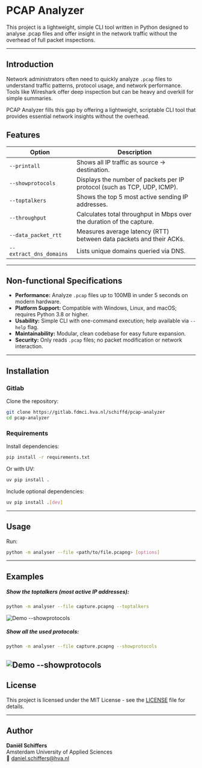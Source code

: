 #  PCAP Analyzer

This project is a lightweight, simple CLI tool written in Python designed to analyse .pcap files and offer insight in the network traffic without the overhead of full packet inspections.

---

## Introduction 
Network administrators often need to quickly analyze `.pcap` files to understand traffic patterns, protocol usage, and network performance. Tools like Wireshark offer deep inspection but can be heavy and overkill for simple summaries.

PCAP Analyzer fills this gap by offering a lightweight, scriptable CLI tool that provides essential network insights without the overhead.

## Features
| Option                  | Description                                                              |
|-------------------------|--------------------------------------------------------------------------|
| `--printall`            | Shows all IP traffic as source → destination.                            |
| `--showprotocols`       | Displays the number of packets per IP protocol (such as TCP, UDP, ICMP). |
| `--toptalkers`          | Shows the top 5 most active sending IP addresses.                        |
| `--throughput`          | Calculates total throughput in Mbps over the duration of the capture.    |
| `--data_packet_rtt`     | Measures average latency (RTT) between data packets and their ACKs.      |
| `--extract_dns_domains` | Lists unique domains queried via DNS.                                    |
---
## Non-functional Specifications
- **Performance:** Analyze `.pcap` files up to 100MB in under 5 seconds on modern hardware.
- **Platform Support:** Compatible with Windows, Linux, and macOS; requires Python 3.8 or higher.
- **Usability:** Simple CLI with one-command execution; help available via `--help` flag.
- **Maintainability:** Modular, clean codebase for easy future expansion.
- **Security:** Only reads `.pcap` files; no packet modification or network interaction.
---
## Installation
### Gitlab
Clone the repository:
```bash
git clone https://gitlab.fdmci.hva.nl/schiffd/pcap-analyzer
cd pcap-analyzer
````
### Requirements
Install dependencies:
```bash
pip install -r requirements.txt
````
Or with UV:
```bash
uv pip install .
````
Include optional dependencies:
```bash
uv pip install .[dev]
````
---
## Usage
Run:
```bash
python -m analyser --file <path/to/file.pcapng> [options]
````
---
## Examples
##### Show the toptalkers (most active IP addresses):
```bash
python -m analyser --file capture.pcapng --toptalkers
````
![Demo --showprotocols](images/toptalkers.gif)
##### Show all the used protocols:
```bash
python -m analyser --file capture.pcapng --showprotocols
````
![Demo --showprotocols](images/showprotocols.gif)
---

## License

This project is licensed under the MIT License - see the [LICENSE](./LICENSE) file for details.

---
## Author
**Daniël Schiffers**  
Amsterdam University of Applied Sciences  
📧 [daniel.schiffers@hva.nl](mailto:daniel.schiffers@hva.nl)



